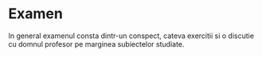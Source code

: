 # Examen

In general examenul consta dintr-un conspect, cateva exercitii si o discutie cu domnul profesor pe marginea subiectelor studiate.